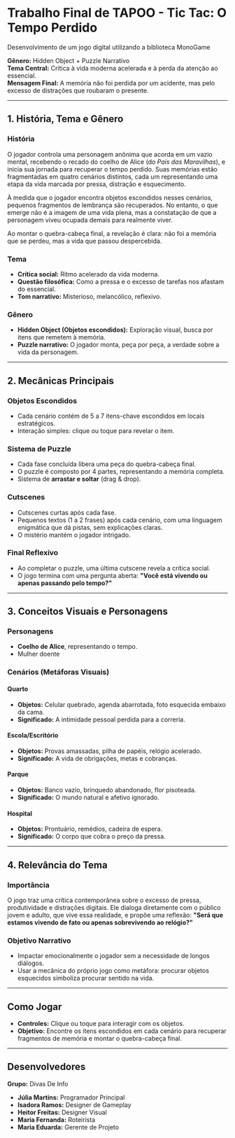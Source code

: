 # Trabalho Final de TAPOO - Tic Tac: O Tempo Perdido
Desenvolvimento de um jogo digital utilizando a biblioteca MonoGame

**Gênero:** Hidden Object + Puzzle Narrativo  
**Tema Central:** Crítica à vida moderna acelerada e à perda da atenção ao essencial.  
**Mensagem Final:** A memória não foi perdida por um acidente, mas pelo excesso de distrações que roubaram o presente.

---

## 1. História, Tema e Gênero

### História
O jogador controla uma personagem anônima que acorda em um vazio mental, recebendo o recado do coelho de Alice (do *País das Maravilhas*), e inicia sua jornada para recuperar o tempo perdido. Suas memórias estão fragmentadas em quatro cenários distintos, cada um representando uma etapa da vida marcada por pressa, distração e esquecimento.

À medida que o jogador encontra objetos escondidos nesses cenários, pequenos fragmentos de lembrança são recuperados. No entanto, o que emerge não é a imagem de uma vida plena, mas a constatação de que a personagem viveu ocupada demais para realmente viver. 

Ao montar o quebra-cabeça final, a revelação é clara: não foi a memória que se perdeu, mas a vida que passou despercebida.

### Tema
- **Crítica social:** Ritmo acelerado da vida moderna.
- **Questão filosófica:** Como a pressa e o excesso de tarefas nos afastam do essencial.
- **Tom narrativo:** Misterioso, melancólico, reflexivo.

### Gênero
- **Hidden Object (Objetos escondidos):** Exploração visual, busca por itens que remetem à memória.
- **Puzzle narrativo:** O jogador monta, peça por peça, a verdade sobre a vida da personagem.

---

## 2. Mecânicas Principais

### Objetos Escondidos
- Cada cenário contém de 5 a 7 itens-chave escondidos em locais estratégicos.
- Interação simples: clique ou toque para revelar o item.

### Sistema de Puzzle
- Cada fase concluída libera uma peça do quebra-cabeça final.
- O puzzle é composto por 4 partes, representando a memória completa.
- Sistema de **arrastar e soltar** (drag & drop).

### Cutscenes
- Cutscenes curtas após cada fase.
- Pequenos textos (1 a 2 frases) após cada cenário, com uma linguagem enigmática que dá pistas, sem explicações claras.
- O mistério mantém o jogador intrigado.

### Final Reflexivo
- Ao completar o puzzle, uma última cutscene revela a crítica social.
- O jogo termina com uma pergunta aberta: **"Você está vivendo ou apenas passando pelo tempo?"**

---

## 3. Conceitos Visuais e Personagens

### Personagens
- **Coelho de Alice**, representando o tempo.
- Mulher doente

### Cenários (Metáforas Visuais)

#### Quarto
- **Objetos:** Celular quebrado, agenda abarrotada, foto esquecida embaixo da cama.
- **Significado:** A intimidade pessoal perdida para a correria.

#### Escola/Escritório
- **Objetos:** Provas amassadas, pilha de papéis, relógio acelerado.
- **Significado:** A vida de obrigações, metas e cobranças.

#### Parque
- **Objetos:** Banco vazio, brinquedo abandonado, flor pisoteada.
- **Significado:** O mundo natural e afetivo ignorado.

#### Hospital
- **Objetos:** Prontuário, remédios, cadeira de espera.
- **Significado:** O corpo que cobra o preço da pressa.

---

## 4. Relevância do Tema

### Importância
O jogo traz uma crítica contemporânea sobre o excesso de pressa, produtividade e distrações digitais. Ele dialoga diretamente com o público jovem e adulto, que vive essa realidade, e propõe uma reflexão: **"Será que estamos vivendo de fato ou apenas sobrevivendo ao relógio?"**

### Objetivo Narrativo
- Impactar emocionalmente o jogador sem a necessidade de longos diálogos.
- Usar a mecânica do próprio jogo como metáfora: procurar objetos esquecidos simboliza procurar sentido na vida.

---

## Como Jogar
- **Controles:** Clique ou toque para interagir com os objetos.
- **Objetivo:** Encontre os itens escondidos em cada cenário para recuperar fragmentos de memória e montar o quebra-cabeça final.

---

## Desenvolvedores

**Grupo:** Divas De Info

- **Júlia Martins:** Programador Principal
- **Isadora Ramos:** Designer de Gameplay
- **Heitor Freitas:** Designer Visual
- **Maria Fernanda:** Roteirista
- **Maria Eduarda:** Gerente de Projeto


